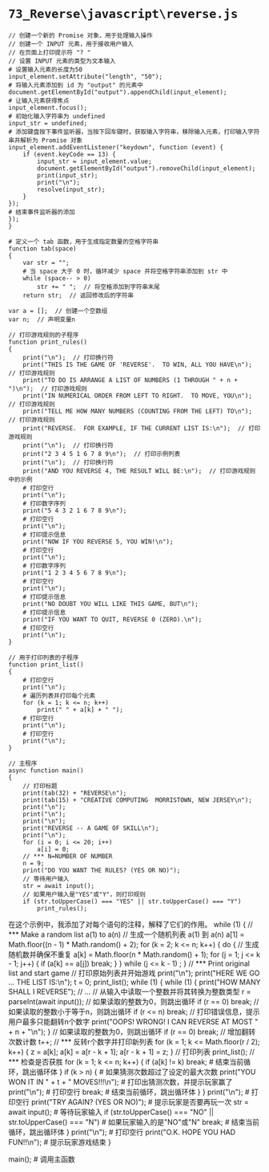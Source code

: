 # `73_Reverse\javascript\reverse.js`

```
// 创建一个新的 Promise 对象，用于处理输入操作
// 创建一个 INPUT 元素，用于接收用户输入
// 在页面上打印提示符 "? "
// 设置 INPUT 元素的类型为文本输入
# 设置输入元素的长度为50
input_element.setAttribute("length", "50");
# 将输入元素添加到 id 为 "output" 的元素中
document.getElementById("output").appendChild(input_element);
# 让输入元素获得焦点
input_element.focus();
# 初始化输入字符串为 undefined
input_str = undefined;
# 添加键盘按下事件监听器，当按下回车键时，获取输入字符串，移除输入元素，打印输入字符串并解析为 Promise 对象
input_element.addEventListener("keydown", function (event) {
    if (event.keyCode == 13) {
        input_str = input_element.value;
        document.getElementById("output").removeChild(input_element);
        print(input_str);
        print("\n");
        resolve(input_str);
    }
});
# 结束事件监听器的添加
});
}

# 定义一个 tab 函数，用于生成指定数量的空格字符串
function tab(space)
{
    var str = "";
    # 当 space 大于 0 时，循环减少 space 并将空格字符串添加到 str 中
    while (space-- > 0)
        str += " ";  // 将空格添加到字符串末尾
    return str;  // 返回修改后的字符串

var a = [];  // 创建一个空数组
var n;  // 声明变量n

// 打印游戏规则的子程序
function print_rules()
{
    print("\n");  // 打印换行符
    print("THIS IS THE GAME OF 'REVERSE'.  TO WIN, ALL YOU HAVE\n");  // 打印游戏规则
    print("TO DO IS ARRANGE A LIST OF NUMBERS (1 THROUGH " + n + ")\n");  // 打印游戏规则
    print("IN NUMERICAL ORDER FROM LEFT TO RIGHT.  TO MOVE, YOU\n");  // 打印游戏规则
    print("TELL ME HOW MANY NUMBERS (COUNTING FROM THE LEFT) TO\n");  // 打印游戏规则
    print("REVERSE.  FOR EXAMPLE, IF THE CURRENT LIST IS:\n");  // 打印游戏规则
    print("\n");  // 打印换行符
    print("2 3 4 5 1 6 7 8 9\n");  // 打印示例列表
    print("\n");  // 打印换行符
    print("AND YOU REVERSE 4, THE RESULT WILL BE:\n");  // 打印游戏规则中的示例
    # 打印空行
    print("\n");
    # 打印数字序列
    print("5 4 3 2 1 6 7 8 9\n");
    # 打印空行
    print("\n");
    # 打印提示信息
    print("NOW IF YOU REVERSE 5, YOU WIN!\n");
    # 打印空行
    print("\n");
    # 打印数字序列
    print("1 2 3 4 5 6 7 8 9\n");
    # 打印空行
    print("\n");
    # 打印提示信息
    print("NO DOUBT YOU WILL LIKE THIS GAME, BUT\n");
    # 打印提示信息
    print("IF YOU WANT TO QUIT, REVERSE 0 (ZERO).\n");
    # 打印空行
    print("\n");
}

// 用于打印列表的子程序
function print_list()
{
    # 打印空行
    print("\n");
    # 遍历列表并打印每个元素
    for (k = 1; k <= n; k++)
        print(" " + a[k] + " ");
    # 打印空行
    print("\n");
    # 打印空行
    print("\n");
}

// 主程序
async function main()
{
    // 打印标题
    print(tab(32) + "REVERSE\n");
    print(tab(15) + "CREATIVE COMPUTING  MORRISTOWN, NEW JERSEY\n");
    print("\n");
    print("\n");
    print("\n");
    print("REVERSE -- A GAME OF SKILL\n");
    print("\n");
    for (i = 0; i <= 20; i++)
        a[i] = 0;
    // *** N=NUMBER OF NUMBER
    n = 9;
    print("DO YOU WANT THE RULES? (YES OR NO)");
    // 等待用户输入
    str = await input();
    // 如果用户输入是"YES"或"Y"，则打印规则
    if (str.toUpperCase() === "YES" || str.toUpperCase() === "Y")
        print_rules();
```
在这个示例中，我添加了对每个语句的注释，解释了它们的作用。
    while (1) {
        // *** Make a random list a(1) to a(n)
        // 生成一个随机列表 a(1) 到 a(n)
        a[1] = Math.floor((n - 1) * Math.random() + 2);
        for (k = 2; k <= n; k++) {
            do {
                // 生成随机数并确保不重复
                a[k] = Math.floor(n * Math.random() + 1);
                for (j = 1; j <= k - 1; j++) {
                    if (a[k] == a[j])
                        break;
                }
            } while (j <= k - 1) ;
        }
        // *** Print original list and start game
        // 打印原始列表并开始游戏
        print("\n");
        print("HERE WE GO ... THE LIST IS:\n");
        t = 0;
        print_list();
        while (1) {
            while (1) {
                print("HOW MANY SHALL I REVERSE");
                // ...
                // 从输入中读取一个整数并将其转换为整数类型
                r = parseInt(await input());
                // 如果读取的整数为0，则跳出循环
                if (r == 0)
                    break;
                // 如果读取的整数小于等于n，则跳出循环
                if (r <= n)
                    break;
                // 打印错误信息，提示用户最多只能翻转n个数字
                print("OOPS! WRONG! I CAN REVERSE AT MOST " + n + "\n");
            }
            // 如果读取的整数为0，则跳出循环
            if (r == 0)
                break;
            // 增加翻转次数计数
            t++;
            // *** 反转r个数字并打印新列表
            for (k = 1; k <= Math.floor(r / 2); k++) {
                z = a[k];
                a[k] = a[r - k + 1];
                a[r - k + 1] = z;
            }
            // 打印列表
            print_list();
            // *** 检查是否获胜
            for (k = 1; k <= n; k++) {
                if (a[k] != k)
                    break;  # 结束当前循环，跳出循环体
            }
            if (k > n) {  # 如果猜测次数超过了设定的最大次数
                print("YOU WON IT IN " + t + " MOVES!!!\n");  # 打印出猜测次数，并提示玩家赢了
                print("\n");  # 打印空行
                break;  # 结束当前循环，跳出循环体
            }
        }
        print("\n");  # 打印空行
        print("TRY AGAIN? (YES OR NO)");  # 提示玩家是否要再玩一次
        str = await input();  # 等待玩家输入
        if (str.toUpperCase() === "NO" || str.toUpperCase() === "N")  # 如果玩家输入的是"NO"或"N"
            break;  # 结束当前循环，跳出循环体
    }
    print("\n");  # 打印空行
    print("O.K. HOPE YOU HAD FUN!!\n");  # 提示玩家游戏结束
}

main();  # 调用主函数
```